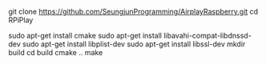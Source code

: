 git clone https://github.com/SeungjunProgramming/AirplayRaspberry.git
cd RPiPlay

sudo apt-get install cmake
sudo apt-get install libavahi-compat-libdnssd-dev
sudo apt-get install libplist-dev
sudo apt-get install libssl-dev
mkdir build
cd build
cmake ..
make
